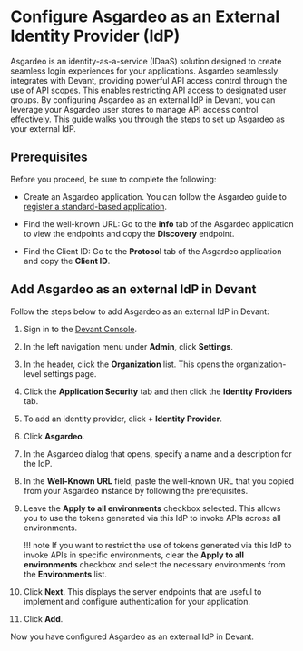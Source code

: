 # Configure Asgardeo as an External Identity Provider (IdP)

Asgardeo is an identity-as-a-service (IDaaS) solution designed to create seamless login experiences for your applications. Asgardeo seamlessly integrates with Devant, providing powerful API access control through the use of API scopes. This enables restricting API access to designated user groups. By configuring Asgardeo as an external IdP in Devant, you can leverage your Asgardeo user stores to manage API access control effectively. This guide walks you through the steps to set up Asgardeo as your external IdP.

## Prerequisites

Before you proceed, be sure to complete the following:

- Create an Asgardeo application. You can follow the Asgardeo guide to [register a standard-based application](https://wso2.com/asgardeo/docs/guides/applications/register-standard-based-app/#register-an-application).

- Find the well-known URL:
  Go to the **info** tab of the Asgardeo application to view the endpoints and copy the **Discovery** endpoint.

- Find the Client ID:
  Go to the **Protocol** tab of the Asgardeo application and copy the **Client ID**.

## Add Asgardeo as an external IdP in Devant

Follow the steps below to add Asgardeo as an external IdP in Devant:

1. Sign in to the [Devant Console](https://console.devant.dev).
2. In the left navigation menu under **Admin**, click **Settings**.
3. In the header, click the **Organization** list. This opens the organization-level settings page.
4. Click the **Application Security** tab and then click the **Identity Providers** tab.
5. To add an identity provider, click **+ Identity Provider**.
6. Click **Asgardeo**.
7. In the Asgardeo dialog that opens, specify a name and a description for the IdP.
8. In the **Well-Known URL** field, paste the well-known URL that you copied from your Asgardeo instance by following the prerequisites.
9. Leave the **Apply to all environments** checkbox selected. This allows you to use the tokens generated via this IdP to invoke APIs across all environments.

    !!! note
         If you want to restrict the use of tokens generated via this IdP to invoke APIs in specific environments, clear the **Apply to all environments** checkbox and select the necessary environments from the **Environments** list.

10. Click **Next**. This displays the server endpoints that are useful to implement and configure authentication for your application.
11. Click **Add**.

Now you have configured Asgardeo as an external IdP in Devant.

